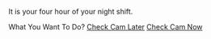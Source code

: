 It is your four hour of your night shift.



What You Want To Do?
[Check Cam Later](../Hstat/option/check-cam-wrong.md)
[Check Cam Now](../Hstat/option/check-the-cam2.md)
